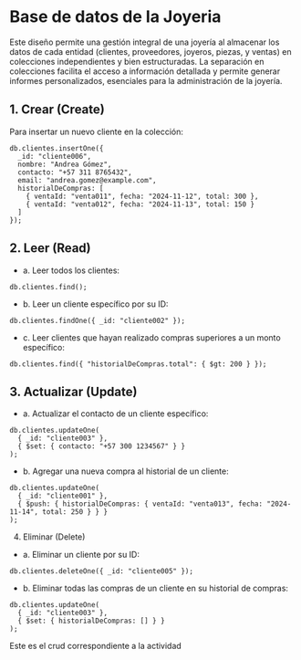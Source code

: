 # Base de datos de la Joyeria
Este diseño permite una gestión integral de una joyería al almacenar los datos de cada entidad (clientes, proveedores, joyeros, piezas, y ventas) en 
colecciones independientes y bien estructuradas. La separación en colecciones facilita el acceso a información detallada y permite generar informes 
personalizados, esenciales para la administración de la joyería.

## 1. Crear (Create)
Para insertar un nuevo cliente en la colección:
```mongodb
db.clientes.insertOne({
  _id: "cliente006",
  nombre: "Andrea Gómez",
  contacto: "+57 311 8765432",
  email: "andrea.gomez@example.com",
  historialDeCompras: [
    { ventaId: "venta011", fecha: "2024-11-12", total: 300 },
    { ventaId: "venta012", fecha: "2024-11-13", total: 150 }
  ]
});
```

## 2. Leer (Read)
  - a. Leer todos los clientes:
```mongodb
db.clientes.find();
```
  - b. Leer un cliente específico por su ID:
```mongodb
db.clientes.findOne({ _id: "cliente002" });
```
  - c. Leer clientes que hayan realizado compras superiores a un monto específico:
```
db.clientes.find({ "historialDeCompras.total": { $gt: 200 } });
```

## 3. Actualizar (Update)
  - a. Actualizar el contacto de un cliente específico:
```mongodb
db.clientes.updateOne(
  { _id: "cliente003" },
  { $set: { contacto: "+57 300 1234567" } }
);
```
  - b. Agregar una nueva compra al historial de un cliente:
```mongodb
db.clientes.updateOne(
  { _id: "cliente001" },
  { $push: { historialDeCompras: { ventaId: "venta013", fecha: "2024-11-14", total: 250 } } }
);
```

4. Eliminar (Delete)
  - a. Eliminar un cliente por su ID:
```mongodb
db.clientes.deleteOne({ _id: "cliente005" });
```
  - b. Eliminar todas las compras de un cliente en su historial de compras:
```mongodb
db.clientes.updateOne(
  { _id: "cliente003" },
  { $set: { historialDeCompras: [] } }
);
```

Este es el crud correspondiente a la actividad
